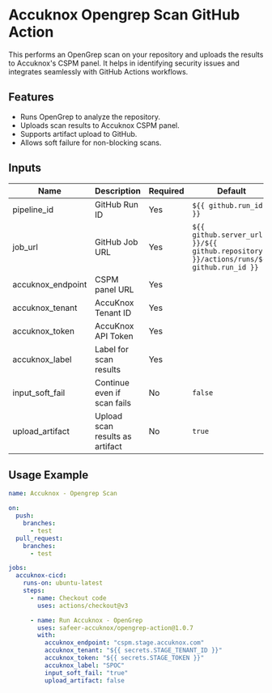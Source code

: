 # Accuknox Opengrep Scan GitHub Action

This performs an OpenGrep scan on your repository and uploads the results to Accuknox's CSPM panel. It helps in identifying security issues and integrates seamlessly with GitHub Actions workflows.

## Features
- Runs OpenGrep to analyze the repository.
- Uploads scan results to Accuknox CSPM panel.
- Supports artifact upload to GitHub.
- Allows soft failure for non-blocking scans.

## Inputs
| Name | Description | Required | Default |
|------|-------------|----------|---------|
| pipeline_id | GitHub Run ID | Yes | `${{ github.run_id }}` |
| job_url | GitHub Job URL | Yes | `${{ github.server_url }}/${{ github.repository }}/actions/runs/${{ github.run_id }}` |
| accuknox_endpoint | CSPM panel URL | Yes ||
| accuknox_tenant | AccuKnox Tenant ID | Yes |  |
| accuknox_token | AccuKnox API Token | Yes |  |
| accuknox_label | Label for scan results | Yes |  |
| input_soft_fail | Continue even if scan fails | No | `false` |
| upload_artifact | Upload scan results as artifact | No | `true` |

## Usage Example
```yaml
name: Accuknox - Opengrep Scan

on:
  push:
    branches:
      - test
  pull_request:
    branches:
      - test

jobs:
  accuknox-cicd:
    runs-on: ubuntu-latest
    steps:
      - name: Checkout code
        uses: actions/checkout@v3

      - name: Run Accuknox - OpenGrep
        uses: safeer-accuknox/opengrep-action@1.0.7
        with:
          accuknox_endpoint: "cspm.stage.accuknox.com"
          accuknox_tenant: "${{ secrets.STAGE_TENANT_ID }}"
          accuknox_token: "${{ secrets.STAGE_TOKEN }}"
          accuknox_label: "SPOC"
          input_soft_fail: "true"
          upload_artifact: false
```